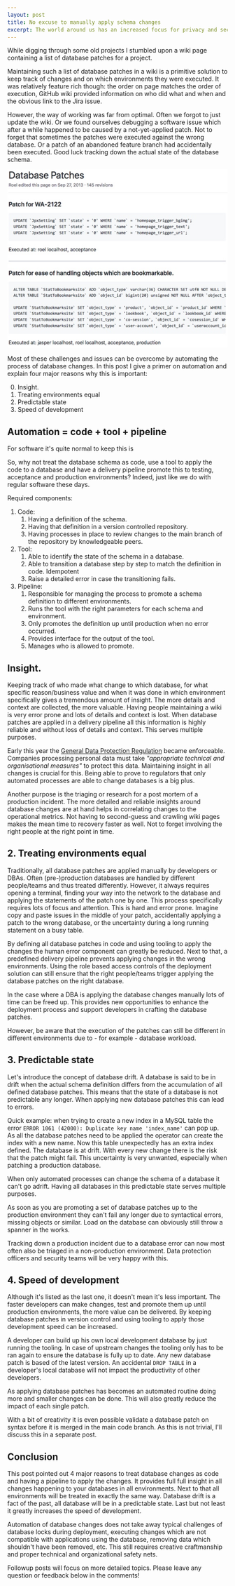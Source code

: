 ```yaml
---
layout: post
title: No excuse to manually apply schema changes
excerpt: The world around us has an increased focus for privacy and security. Still, there are many databases of which developers or DBA's make changes to its schema manually. 4 reasons the time is now to automate those changes.
---
```


While digging through some old projects I stumbled upon a wiki page containing a list of database patches for a project.

Maintaining such a list of database patches in a wiki is a primitive solution to keep track of changes and on which environments they were executed. It was relatively feature rich though: the order on page matches the order of execution, GitHub wiki provided information on who did what and when and the obvious link to the Jira issue. 

However, the way of working was far from optimal. Often we forgot to just update the wiki. Or we found ourselves debugging a software issue which after a while happened to be caused by a not-yet-applied patch. Not to forget that sometimes the patches were executed against the wrong database. Or a patch of an abandoned feature branch had accidentally been executed. Good luck tracking down the actual state of the database schema. 

![Primitive method to keep track of database changes](/images/automating-schema-changes/old-method.jpg "Primitive method to keep track of database changes")

Most of these challenges and issues can be overcome by automating the process of database changes. In this post I give a primer on automation and explain four major reasons why this is important:

0. Insight.
0. Treating environments equal
0. Predictable state
0. Speed of development

## Automation = code + tool + pipeline

For software it's quite normal to keep this is

So, why not treat the database schema as code, use a tool to apply the code to a database and have a delivery pipeline promote this to testing, acceptance and production environments? Indeed, just like we do with regular software these days.

Required components:
1. Code:
    1. Having a definition of the schema.
    1. Having that definition in a version controlled repository.
    1. Having processes in place to review changes to the main branch of the repository by knowledgeable peers.
1. Tool:
    1. Able to identify the state of the schema in a database.
    1. Able to transition a database step by step to match the definition in code. Idempotent
    1. Raise a detailed error in case the transitioning fails.
1. Pipeline:
    1. Responsible for managing the process to promote a schema definition to different environments.
    1. Runs the tool with the right parameters for each schema and environment.
    1. Only promotes the definition up until production when no error occurred.
    1. Provides interface for the output of the tool.
    1. Manages who is allowed to promote.


## Insight.

Keeping track of who made what change to which database, for what specific reason/business value and when it was done in which environment specifically gives a tremendous amount of insight. The more details and context are collected, the more valuable. Having people maintaining a wiki is very error prone and lots of details and context is lost. When database patches are applied in a delivery pipeline all this information is highly reliable and without loss of details and context. This serves multiple purposes.

Early this year the [General Data Protection Regulation](https://en.wikipedia.org/wiki/General_Data_Protection_Regulation) became enforceable. Companies processing personal data must take _"appropriate technical and organisational measures"_ to protect this data. Maintaining insight in all changes is crucial for this. Being able to prove to regulators that only automated processes are able to change databases is a big plus.

Another purpose is the triaging or research for a post mortem of a production incident. The more detailed and reliable insights around database changes are at hand helps in correlating changes to the operational metrics. Not having to second-guess and crawling wiki pages makes the mean time to recovery faster as well. Not to forget involving the right people at the right point in time.

## 2. Treating environments equal

Traditionally, all database patches are applied manually by developers or DBAs. Often (pre-)production databases are handled by different people/teams and thus treated differently. However, it always requires opening a terminal, finding your way into the network to the database and applying the statements of the patch one by one. This process specifically requires lots of focus and attention. This is hard and error prone. Imagine copy and paste issues in the middle of your patch, accidentally applying a patch to the wrong database, or the uncertainty during a long running statement on a busy table.

By defining all database patches in code and using tooling to apply the changes the human error component can greatly be reduced. Next to that, a predefined delivery pipeline prevents applying changes in the wrong environments. Using the role based access controls of the deployment solution can still ensure that the right people/teams trigger applying the database patches on the right database.

In the case where a DBA is applying the database changes manually lots of time can be freed up. This provides new opportunities to enhance the deployment process and  support developers in crafting the database patches. 

However, be aware that the execution of the patches can still be different in different environments due to - for example - database workload. 


## 3. Predictable state

Let's introduce the concept of database drift. A database is said to be in drift when the actual schema definition differs from the accumulation of all defined database patches. This means that the state of a database is not predictable any longer. When applying new database patches this can lead to errors. 

Quick example: when trying to create a new index in a MySQL table the error `ERROR 1061 (42000): Duplicate key name 'index_name'` can pop up. As all the database patches need to be applied the operator can create the index with a new name. Now this table unexpectedly has an extra index defined. The database is at drift. With every new change there is the risk that the patch might fail. This uncertainty is very unwanted, especially when patching a production database.

When only automated processes can change the schema of a database it can't go adrift. Having all databases in this predictable state serves multiple purposes.

As soon as you are promoting a set of database patches up to the production environment they can't fail any longer due to syntactical errors, missing objects or similar. Load on the database can obviously still throw a spanner in the works.

Tracking down a production incident due to a database error can now most often also be triaged in a non-production environment. Data protection officers and security teams will be very happy with this.


## 4. Speed of development

Although it's listed as the last one, it doesn't mean it's less important. The faster developers can make changes, test and promote them up until production environments, the more value can be delivered. By keeping database patches in version control and using tooling to apply those development speed can be increased.

A developer can build up his own local development database by just running the tooling. In case of upstream changes the tooling only has to be ran again to ensure the database is fully up to date. Any new database patch is based of the latest version. An accidental `DROP TABLE` in a developer's local database will not impact the productivity of other developers.

As applying database patches has becomes an automated routine doing more and smaller changes can be done. This will also greatly reduce the impact of each single patch.

With a bit of creativity it is even possible validate a database patch on syntax before it is merged in the main code branch. As this is not trivial, I'll discuss this in a separate post.


## Conclusion

This post pointed out 4 major reasons to treat database changes as code and having a pipeline to apply the changes. It provides full full insight in all changes happening to your databases in all environments. Next to that all environments will be treated in exactly the same way. Database drift is a fact of the past, all database will be in a predictable state. Last but not least it greatly increases the speed of development.

Automation of database changes does not take away typical challenges of database locks during deployment, executing changes which are not compatible with applications using the database, removing data which shouldn't have been removed, etc. This still requires creative craftmanship and proper technical and organizational safety nets. 

Followup posts will focus on more detailed topics. Please leave any question or feedback below in the comments!
